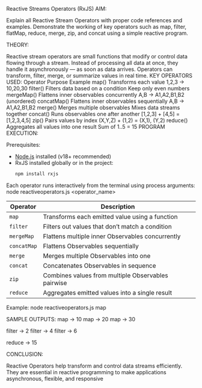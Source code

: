Reactive Streams Operators (RxJS) AIM:

Explain all Reactive Stream Operators with proper code references and examples. Demonstrate the working of key operators such as map, filter, flatMap, reduce, merge, zip, and concat using a simple reactive program.

THEORY:

Reactive stream operators are small functions that modify or control data flowing through a stream. Instead of processing all data at once, they handle it asynchronously — as soon as data arrives. Operators can transform, filter, merge, or summarize values in real time.
KEY OPERATORS USED: Operator Purpose Example map() Transforms each value 1,2,3 → 10,20,30 filter() Filters data based on a condition Keep only even numbers mergeMap() Flattens inner observables concurrently A,B → A1,A2,B1,B2 (unordered) concatMap() Flattens inner observables sequentially A,B → A1,A2,B1,B2 merge() Merges multiple observables Mixes data streams together concat() Runs observables one after another [1,2,3] + [4,5] = [1,2,3,4,5] zip() Pairs values by index (X,Y,Z) + (1,2) = (X,1), (Y,2) reduce() Aggregates all values into one result Sum of 1..5 = 15 PROGRAM EXECUTION:

Prerequisites:
- [Node.js](https://nodejs.org/) installed (v18+ recommended)
- RxJS installed globally or in the project:
  ```bash
  npm install rxjs

Each operator runs interactively from the terminal using process arguments:
node reactiveoperators.js <operator_name>


| Operator    | Description                                        |
| ----------- | -------------------------------------------------- |
| `map`       | Transforms each emitted value using a function     |
| `filter`    | Filters out values that don’t match a condition    |
| `mergeMap`  | Flattens multiple inner Observables concurrently   |
| `concatMap` | Flattens Observables sequentially                  |
| `merge`     | Merges multiple Observables into one               |
| `concat`    | Concatenates Observables in sequence               |
| `zip`       | Combines values from multiple Observables pairwise |
| `reduce`    | Aggregates emitted values into a single result     |

  

Example:
node reactiveoperators.js map

SAMPLE OUTPUTS: map -> 10 map -> 20 map -> 30

filter -> 2 filter -> 4 filter -> 6

reduce -> 15

CONCLUSION:

Reactive Operators help transform and control data streams efficiently. They are essential in reactive programming to make applications asynchronous, flexible, and responsive
